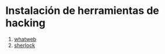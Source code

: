 # Instalación de herramientas de hacking

1. [whatweb](https://github.com/urbanadventurer/WhatWeb)
2. [sherlock](https://github.com/sherlock-project/sherlock)
